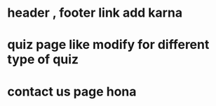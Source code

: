 # header , footer link add karna

# quiz page like modify for different type of quiz

# contact us page hona

